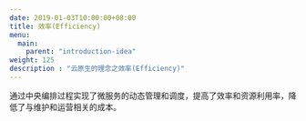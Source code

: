 ```yaml
---
date: 2019-01-03T10:00:00+08:00
title: 效率(Efficiency)
menu:
  main:
    parent: "introduction-idea"
weight: 125
description : "云原生的理念之效率(Efficiency)"
---
```




通过中央编排过程实现了微服务的动态管理和调度，提高了效率和资源利用率，降低了与维护和运营相关的成本。






